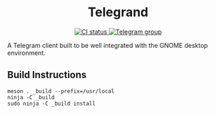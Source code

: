 <h1 align="center">
  Telegrand
</h1>

<p align="center">
  <a href="https://github.com/melix99/telegrand/actions/workflows/ci.yml">
    <img src="https://github.com/melix99/telegrand/actions/workflows/ci.yml/badge.svg" alt="CI status"/>
  </a>
  <a href="https://t.me/telegrandchat">
    <img src="https://img.shields.io/static/v1?label=Chat&message=@telegrandchat&color=blue&logo=telegram" alt="Telegram group">
  </a>
</p>

<!--
<p align="center">
  <img src="data/resources/screenshots/screenshot1.png" alt="Preview"/>
</p>
-->

A Telegram client built to be well integrated with the GNOME desktop environment.

## Build Instructions

```shell
meson . _build --prefix=/usr/local
ninja -C _build
sudo ninja -C _build install
```
